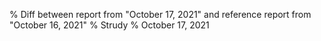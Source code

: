 % Diff between report from "October 17, 2021" and reference report from "October 16, 2021"
% Strudy
% October 17, 2021


